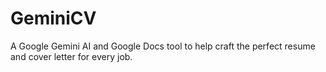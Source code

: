 # GeminiCV
A Google Gemini AI and Google Docs tool to help craft the perfect resume and cover letter for every job.
